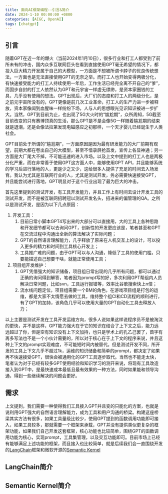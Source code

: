 ```yaml
---
title: 面向AI框架编程--引言&简介
date: 2024-1-10 00:00:00 +0800
categories: [AIGC, OpenAI]
tags: [chatgpt]
---
```


## 引言

随着GPT在近一年的爆火（当前2024年1月10日），很多行业和打工人都受到了前所未有的冲击，国内众多互联网巨头在看到直接使用GPT毫无希望的情况下，都投入巨大精力开发属于自己的大模型，一方面是不想被所谓卡脖子的优良传统想法，一方面也是无法直接使用GPT的无奈之举。而打工人也开始变得两极分化，有快速接受能力的打工人持续使用一年后，工作生活已经完全离不开自己的“爹”，而固步自封的打工人依然认为GPT和元宇宙一样虚无缥缈，是资本家圈钱的工具，几乎没有使用的想法。GPT出现后，大厂们的态度和打工人的两级分化，是之前元宇宙所没有的，GPT更像是前几次工业革命，打工人的生产力进一步被释放，资本家像闻到血腥味一样纷纷下场，人与人的思想眼光见识知识被进一步扩大。当然，GPT到目前为止，也出现了5G大火时的“尴尬期”，众所周知，5G截至目前改变的只有赛博顶真的生活，那么GPT是不是会像5G一样随着尴尬期的结束就是退潮，还是会像法拉第发现电磁感应之初那样，一个天才婴儿已经诞生于人类社会。

GPT目前处于所谓的“尴尬期”，一方面原因是因为最有研发能力的大厂前期有观望，前期大都在卷出自己的大模型，甚至不惜录屏抢首发，宣传上各显神通；另一方面是大厂尾大不掉，不可能迅速的进入市场。以及上文中提到的打工人也是两极分化严重，而在非常善于使用GPT这方面人中，能够使用GPT API，并且能够系统的学习后进行落地的人，更是少之又少，这给很多人提供了充足的时间去入场发育。我认为尤其是互联网行业的人，尤其是测试开发，务必需要快速接受GPT，并且能尝试进行落地，GPT明显对于这个行业出现了最为巨大的冲击。

首先这里提到的测试开发，有工具开发能力，并且工作上有时间去设计开发工具的测试开发，而不是被互联网招聘冠以测试开发名头，招进来的偏管理的QA。之所以是测试开发，是因为以下几点原因：

1. 开发工具：
    1. 目前日常小脚本GPT4写出来的大部分可以直接用，大的工具上各种思路和开发细节都可以去询问GPT，创新性的开发更应该是，笔者甚至和GPT在交流过程中沟通出全新的算法解决了实际问题；
    2. GPT的自然语言理解能力，几乎释放了原来在人机交互上的设计，可以投入更多的精力和时间到工具核心开发上；
    3. 工具推广难的问题，由于GPT可以与人沟通，降低了工具的使用门槛，只要能描述自己想要干啥，就能正常使用工具；
2. 项目组开发维护：
    1. GPT凭借强大的知识储备，项目组日常出现的几乎所有问题，都可以通过正确的询问得到解答，笔者因为prompt写的好，多次利用GPT帮组内人员解决日常问题，比如svn，工具运行报错等，效率比谷歌搜索快上n倍；
    2. 流水线问题定位，项目组需要一个BM的角色，在游戏项目组是打包的运维，都是大家不太情愿去做的工具，维持整个组CI和CD流程的顺利进行，有了GPT的加持，该角色几乎可以使用大量的GPT自动化工具去释放人力；

以上主要是测试开发在工具开发运维方向，很多人说如果这样说程序员不是被淘汰的更快，并不是这样，GPT能力强大在于它的知识在结合了上下文之后，能力远远超过了你，但是空有知识没有上下文加持，也只是学术上的孔乙己罢了，茴字有再多写法也不是一个小伙计需要的，所以对于核心在于上下文的程序来说，并且这种上下文的prompt实现难度，不可能短时间内被替代。但是测试开发不同，所开发的工具上下文几乎不超过1k，运维的知识储备和简单的prompt，都决定了如果再不快速接受GPT，很快会被通用化的GPT工具逐步取代。当然也不能走太快，笔者认为对于已经有较多GPT使用经验和知识学习的测开来说，将现有工具改造接入到GPT中，是最快速成本最低且最有效果的一种方法，同时如果能和领导沟通，得到一些继续解决的问题会更好。

## 需求

上文提到，我们需要一种使得我们工具接入GPT并且变的只能化的方案，也就是说利用GPT强大的自然语言理解能力，成为工具和用户沟通的桥梁。构建这座桥梁其实方法有很多，如果工具量级比较少，使用GPT提到的函数调用功能即可接入，如果工具较多，那就需要一个框架来承载，GPT并没有提供类似更复杂的框架功能，如果我们自己开发这套框架，核心功能也比较简单，围绕GPT的函数调用功能为核心，实现prompt，工具集管理，以及交互功能即可。目前市场上已经有能够满足上述功能的框架，而且接入也比较简单，就是后续我们会一直围绕开发的[LangChain](https://python.langchain.com/docs/get_started/introduction)框架和微软开源的[Semantic Kernel](https://learn.microsoft.com/en-us/semantic-kernel/overview/)

## LangChain简介

## Semantic Kernel简介


